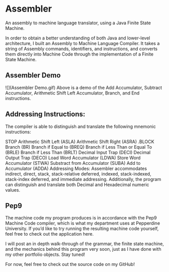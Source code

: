 # Assembler
An assembly to machine language translator, using a Java Finite State Machine.

In order to obtain a better understanding of both Java and lower-level architecture, I built an Assembly to Machine Language Compiler. It takes a string of Assembly commands, identifiers, and instructions, and converts them directly into Machine Code through the implementation of a Finite State Machine.


## Assembler Demo
![](Assembler Demo.gif)
Above is a demo of the Add Accumulator, Subtract Accumulator, Arithmetic Shift Left Accumulator, Branch, and End instructions.

## Addressing Instructions:
The compiler is able to distinguish and translate the following mnemonic instructions:

STOP
Arithmetic Shift Left (ASLA)
Arithmetic Shift Right (ASRA)
.BLOCK
Branch (BR)
Branch if Equal to (BREQ)
Branch if Less Than or Equal To (BRLE)
Branch if Less Than (BRLT)
Decimal Input Trap (DECI)
Decimal Output Trap (DECO)
Load Word Accumulator (LDWA)
Store Word Accumulator (STWA)
Substract from Accumulator (SUBA)
Add to Accumulator (ADDA)
Addressing Modes:
Assembler accommodates indirect, direct, stack, stack-relative deferred, indexed, stack-indexed, stack-index deferred, and immediate addressing. Additionally, the program can distinguish and translate both Decimal and Hexadecimal numeric values.

## Pep9
The machine code my program produces is in accordance with the Pep9 Machine Code compiler, which is what my department uses at Pepperdine University. If you’d like to try running the resulting machine code yourself, feel free to check out the application here.

I will post an in depth walk-through of the grammar, the finite state machine, and the mechanics behind this program very soon, just as I have done with my other portfolio objects. Stay tuned!

For now, feel free to check out the source code on my GitHub!
